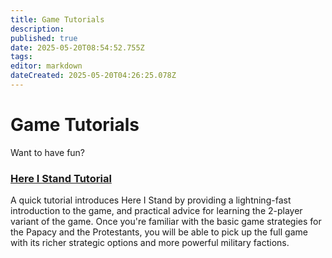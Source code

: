 ```yaml
---
title: Game Tutorials
description: 
published: true
date: 2025-05-20T08:54:52.755Z
tags: 
editor: markdown
dateCreated: 2025-05-20T04:26:25.078Z
---
```


# Game Tutorials

Want to have fun?

### [Here I Stand Tutorial](/tutorials/here-i-stand-tutorial)

A quick tutorial introduces Here I Stand by providing a lightning-fast introduction to the game, and practical advice for learning the 2-player variant of the game. Once you're familiar with the basic game strategies for the Papacy and the Protestants, you will be able to pick up the full game with its richer strategic options and more powerful military factions.

